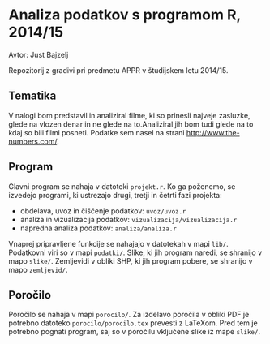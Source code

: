 # Analiza podatkov s programom R, 2014/15

Avtor: Just Bajzelj

Repozitorij z gradivi pri predmetu APPR v študijskem letu 2014/15.

## Tematika
V nalogi bom predstavil in analiziral filme, ki so prinesli najveje zasluzke, glede na vlozen denar in ne glede na to.Analiziral jih bom tudi glede na to kdaj so bili filmi posneti. Podatke sem nasel na strani http://www.the-numbers.com/.
## Program

Glavni program se nahaja v datoteki `projekt.r`. Ko ga poženemo, se izvedejo
programi, ki ustrezajo drugi, tretji in četrti fazi projekta:

* obdelava, uvoz in čiščenje podatkov: `uvoz/uvoz.r`
* analiza in vizualizacija podatkov: `vizualizacija/vizualizacija.r`
* napredna analiza podatkov: `analiza/analiza.r`

Vnaprej pripravljene funkcije se nahajajo v datotekah v mapi `lib/`. Podatkovni
viri so v mapi `podatki/`. Slike, ki jih program naredi, se shranijo v mapo
`slike/`. Zemljevidi v obliki SHP, ki jih program pobere, se shranijo v mapo
`zemljevid/`.

## Poročilo

Poročilo se nahaja v mapi `porocilo/`. Za izdelavo poročila v obliki PDF je
potrebno datoteko `porocilo/porocilo.tex` prevesti z LaTeXom. Pred tem je
potrebno pognati program, saj so v poročilu vključene slike iz mape `slike/`.
